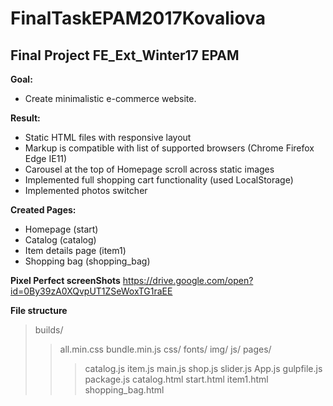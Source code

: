# FinalTaskEPAM2017Kovaliova
## Final Project FE_Ext_Winter17 EPAM

**Goal:**
- Create minimalistic e-commerce website.

**Result:**
- Static HTML files with responsive layout
- Markup is compatible with list of supported browsers (Chrome Firefox Edge IE11)
- Carousel at the top of Homepage scroll across static images
- Implemented full shopping cart functionality (used LocalStorage)
- Implemented photos switcher

**Created Pages:**
- Homepage (start)
- Catalog (catalog)
- Item details page (item1)
- Shopping bag (shopping_bag)

**Pixel Perfect screenShots**
<https://drive.google.com/open?id=0By39zA0XQvpUT1ZSeWoxTG1raEE>


**File structure**
> builds/
> > all.min.css
> > bundle.min.js
> css/
> fonts/
> img/
> js/
> > pages/
> > > catalog.js
> > > item.js
> > > main.js
> > > shop.js
> > > slider.js
> > App.js
> gulpfile.js
> package.js
> catalog.html
> start.html
> item1.html
> shopping_bag.html
